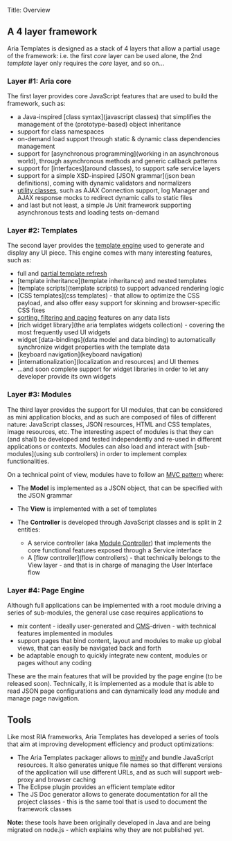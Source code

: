 Title: Overview


## A 4 layer framework
Aria Templates is designed as a stack of 4 layers that allow a partial usage of the framework: i.e.
the first <i>core</i> layer can be used alone, the 2nd _template_ layer only
requires the <i>core</i> layer, and so on...

### Layer #1: Aria core

The first layer provides core JavaScript features that are used to build the framework, such as:


* a Java-inspired [class syntax](javascript classes) that simplifies the management of the (prototype-based) object inheritance
* support for class namespaces
* on-demand load support through static & dynamic class dependencies management
* support for [asynchronous programming](working in an asynchronous world), through asynchronous methods and generic callback patterns
* support for [interfaces](around classes), to support safe service layers
* support for a simple XSD-inspired [JSON grammar](json bean definitions), coming with dynamic validators and normalizers
* [utility classes](helpers), such as AJAX Connection support, log Manager and AJAX response mocks to redirect dynamic calls to static files
* and last but not least, a simple Js Unit framework supporting asynchronous tests and loading tests on-demand

### Layer #2: Templates

The second layer provides the [template engine](http://en.wikipedia.org/wiki/Template_engine_%28web%29) used to generate and display any UI piece. This engine comes with
many interesting features, such as:


* full and [partial template refresh](refresh)
* [template inheritance](template inheritance) and nested templates
* [template scripts](template scripts) to support advanced rendering logic
* [CSS templates](css templates) - that allow to optimize the CSS payload, and also offer easy support for skinning and browser-specific CSS fixes
* [sorting, filtering and paging](views) features on any data lists
* [rich widget library](the aria templates widgets collection) - covering the most frequently used UI widgets
* widget [data-bindings](data model and data binding) to automatically synchronize widget properties with the template data
* [keyboard navigation](keyboard navigation)
* [internationalization](localization and resources) and UI themes
* ...and soon complete support for widget libraries in order to let any developer provide its own widgets

### Layer #3: Modules

The third layer provides the support for UI modules, that can be considered as mini application blocks, and as such
are composed of files of different nature: JavaScript classes, JSON resources, HTML and CSS templates, image resources, etc.
The interesting aspect of modules is that they can (and shall) be developed and tested independently and re-used in different
applications or contexts. Modules can also load and interact with [sub-modules](using sub controllers) in order to implement complex functionalities.

On a technical point of view, modules have to follow an
[MVC pattern](http://en.wikipedia.org/wiki/Model%E2%80%93view%E2%80%93controller) where:


* The **Model** is implemented as a JSON object, that can be specified with the JSON grammar
* The **View** is implemented with a set of templates
* The **Controller** is developed through JavaScript classes and is split in 2 entities:

	* A service controller (aka [Module Controller](controllers)) that implements the core functional features exposed through a Service interface
	* A [flow controller](flow controllers) - that technically belongs to the View layer - and that is in charge of managing the User Interface flow

### Layer #4: Page Engine

Although full applications can be implemented with a root module driving a series of sub-modules, the general use case requires applications to

* mix content - ideally user-generated and [CMS](http://en.wikipedia.org/wiki/Content_management_system)-driven - with technical features implemented in modules
* support pages that bind content, layout and modules to make up global views, that can easily be navigated back and forth
* be adaptable enough to quickly integrate new content, modules or pages without any coding

These are the main features that will be provided by the page engine (to be released soon). Technically, it is implemented
as a module that is able to read JSON page configurations and can dynamically load any module
and manage page navigation.

## Tools

Like most RIA frameworks, Aria Templates has developed a series of tools that aim at improving
development efficiency and product optimizations:


* The Aria Templates packager allows to [minify](http://en.wikipedia.org/wiki/Minification_%28programming%29) and bundle JavaScript resources. It also generates
unique file names so that different versions of the application will use different URLs, and as
such will support web-proxy and browser caching
* The Eclipse plugin provides an efficient template editor
* The JS Doc generator allows to generate documentation for all the project classes - this is the same tool that is used to document the framework classes

**Note:** these tools have been originally developed in Java and are being migrated on node.js - which explains why they are not published yet.